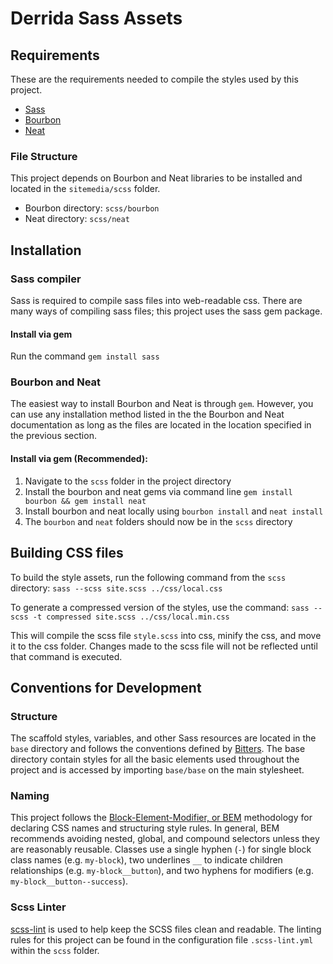 # Derrida Sass Assets

## Requirements
These are the requirements needed to compile the styles used by this project.
* [Sass](http://sass-lang.com/)
* [Bourbon](https://github.com/thoughtbot/bourbon)
* [Neat](https://github.com/thoughtbot/neat)

### File Structure
This project depends on Bourbon and Neat libraries to be installed and located in the `sitemedia/scss` folder.
* Bourbon directory: `scss/bourbon`
* Neat directory: `scss/neat`

## Installation

### Sass compiler
Sass is required to compile sass files into web-readable css. There are many ways of compiling sass files; this project uses the sass gem package.

#### Install via gem
Run the command `gem install sass`

### Bourbon and Neat
The easiest way to install Bourbon and Neat is through `gem`. However, you can use any installation method listed in the the Bourbon and Neat documentation as long as the files are located in the location specified in the previous section.

#### Install via gem (Recommended):
1. Navigate to the `scss` folder in the project directory
2. Install the bourbon and neat gems via command line `gem install bourbon && gem install neat`
3. Install bourbon and neat locally using `bourbon install` and `neat install`
4. The `bourbon` and `neat` folders should now be in the `scss` directory

## Building CSS files
To build the style assets, run the following command from the `scss` directory:
`sass --scss site.scss ../css/local.css`

To generate a compressed version of the styles, use the command:
`sass --scss -t compressed site.scss ../css/local.min.css`

This will compile the scss file `style.scss` into css, minify the css, and move it to the css folder. Changes made to the scss file will not be reflected until that command is executed.


## Conventions for Development

### Structure 
The scaffold styles, variables, and other Sass resources are located in the `base` directory and follows the conventions defined by [Bitters](https://github.com/thoughtbot/bitters). The base directory contain styles for all the basic elements used throughout the project and is accessed by importing `base/base` on the main stylesheet.

### Naming
This project follows the [Block-Element-Modifier, or BEM](http://getbem.com/introduction/) methodology for declaring CSS names and structuring style rules. In general, BEM recommends avoiding nested, global, and compound selectors unless they are reasonably reusable. Classes use a single hyphen (`-`) for single block class names (e.g. `my-block`), two underlines `__` to indicate children relationships (e.g. `my-block__button`), and two hyphens for modifiers (e.g. `my-block__button--success`).

### Scss Linter
[scss-lint](https://github.com/brigade/scss-lint) is used to help keep the SCSS files clean and readable. The linting rules for this project can be found in the configuration file `.scss-lint.yml` within the `scss` folder.
